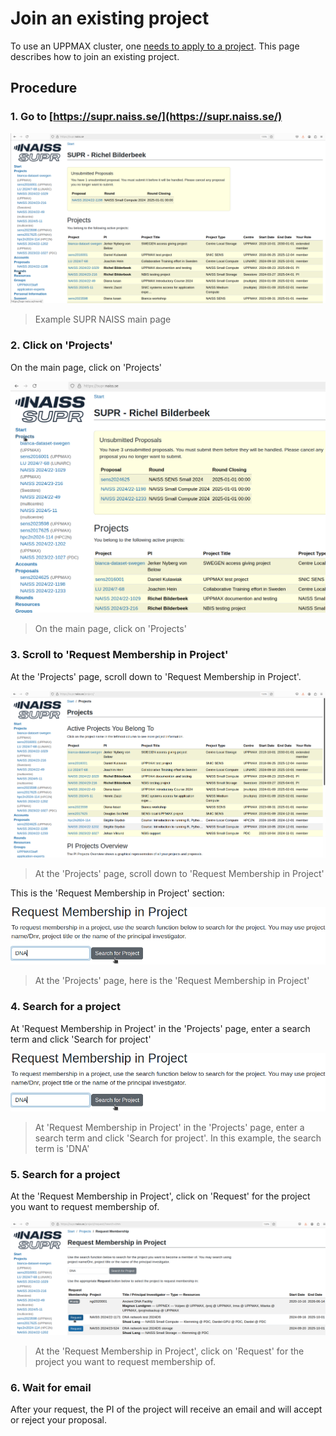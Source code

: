# Join an existing project

To use an UPPMAX cluster, one [needs to apply to a project](project_apply.md).
This page describes how to join an existing project.

## Procedure

### 1. Go to [https://supr.naiss.se/](https://supr.naiss.se/)

![Example SUPR NAISS main page](./img/supr_naiss_start_click_rounds.png)

> Example SUPR NAISS main page

### 2. Click on 'Projects'

On the main page, click on 'Projects'

![On the main page, click on 'Projects'](./img/supr_naiss_start_click_projects.png)

> On the main page, click on 'Projects'

### 3. Scroll to 'Request Membership in Project'

At the 'Projects' page, scroll down to 'Request Membership in Project'.

![At the 'Projects' page, scroll down to 'Request Membership in Project'](./img/supr_naiss_projects_active_projects_and_request_1.png)

> At the 'Projects' page, scroll down to 'Request Membership in Project'

This is the 'Request Membership in Project' section:

![At the 'Projects' page, here is the 'Request Membership in Project'](./img/supr_naiss_projects_active_projects_and_request_2.png)

> At the 'Projects' page, here is the 'Request Membership in Project'

### 4. Search for a project

At 'Request Membership in Project' in the 'Projects' page, enter a search term and click 'Search for project'

![At 'Request Membership in Project' in the 'Projects' page, enter a search term and click 'Search for project'](./img/supr_naiss_projects_active_projects_and_request_2.png)

> At 'Request Membership in Project' in the 'Projects' page, enter a search term and click 'Search for project'.
> In this example, the search term is 'DNA'

### 5. Search for a project

At the 'Request Membership in Project', click on 'Request' for the project you want to request membership of.

![At the 'Request Membership in Project', click on 'Request' for the project you want to request membership of.](./img/supr_naiss_request_membership_in_project.png)

> At the 'Request Membership in Project', click on 'Request' for the project you want to request membership of.

### 6. Wait for email

After your request, the PI of the project will receive an email
and will accept or reject your proposal.
